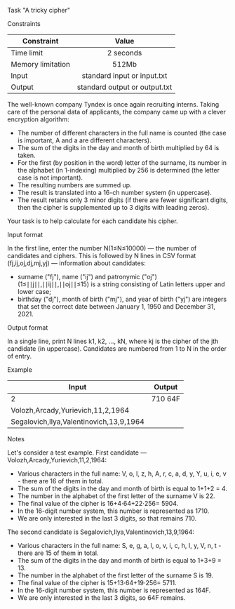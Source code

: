 Task "A tricky cipher"

Constraints

|  Constraint        |             Value             |
| ------------------ |:-----------------------------:|
|  Time limit        | 2 seconds                     |
|  Memory limitation | 512Mb                         | 
|  Input             | standard input or input.txt   |   
|  Output            | standard output or output.txt |
  


The well-known company Tyndex is once again recruiting interns.
Taking care of the personal data of applicants, the company came up with a clever encryption algorithm:
- The number of different characters in the full name is counted (the case is important, A and a are different characters).
- The sum of the digits in the day and month of birth multiplied by 64 is taken.
- For the first (by position in the word) letter of the surname, its number in the alphabet (in 1-indexing) multiplied by 256 is determined (the letter case is not important).
- The resulting numbers are summed up.
- The result is translated into a 16-ch number system (in uppercase).
- The result retains only 3 minor digits (if there are fewer significant digits, then the cipher is supplemented up to 3 digits with leading zeros).

Your task is to help calculate for each candidate his cipher.

Input format

In the first line, enter the number N(1≤N≤10000) — the number of candidates and ciphers.
This is followed by N lines in CSV format (fj,ij,oj,dj,mj,yj) — information about candidates:
 - surname ("fj"), name ("ij") and patronymic ("oj") (1≤∣∣j∣∣,∣∣ij∣∣,∣∣oj∣∣≤15) is a string consisting of Latin letters upper and lower case;
 - birthday ("dj"), month of birth ("mj"), and year of birth ("yj") are integers that set the correct date between January 1, 1950 and December 31, 2021.


Output format

In a single line, print N lines k1, k2, ..., kN, where kj is the cipher of the jth candidate (in uppercase). Candidates are numbered from 1 to N in the order of entry.


Example

|                     Input                |     Output    |
| ---------------------------------------- | ------------- |
| 2                                        | 710 64F       |
| Volozh,Arcady,Yurievich,11,2,1964        |               |
| Segalovich,Ilya,Valentinovich,13,9,1964  |               |



Notes

Let's consider a test example.
First candidate — Volozh,Arcady,Yurievich,11,2,1964:
 - Various characters in the full name: V, o, l, z, h, A, r, c, a, d, y, Y, u, i, e, v - there are 16 of them in total.
 - The sum of the digits in the day and month of birth is equal to 1+1+2 = 4.
 - The number in the alphabet of the first letter of the surname V is 22.
 - The final value of the cipher is 16+4⋅64+22⋅256= 5904.
 - In the 16-digit number system, this number is represented as 1710.
 - We are only interested in the last 3 digits, so that remains 710.

The second candidate is Segalovich,Ilya,Valentinovich,13,9,1964:
 - Various characters in the full name: S, e, g, a, l, o, v, i, c, h, I, y, V, n, t - there are 15 of them in total.
 - The sum of the digits in the day and month of birth is equal to 1+3+9 = 13.
 - The number in the alphabet of the first letter of the surname S is 19.
 - The final value of the cipher is 15+13⋅64+19⋅256= 5711. 
 - In the 16-digit number system, this number is represented as 164F.
 - We are only interested in the last 3 digits, so 64F remains.

 
	

